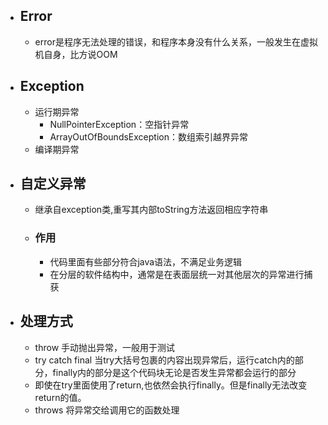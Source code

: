 - ## Error
	- error是程序无法处理的错误，和程序本身没有什么关系，一般发生在虚拟机自身，比方说OOM
- ## Exception
	- 运行期异常
		- NullPointerException：空指针异常
		- ArrayOutOfBoundsException：数组索引越界异常
	- 编译期异常
- ## 自定义异常
	- 继承自exception类,重写其内部toString方法返回相应字符串
	- ### 作用
		- 代码里面有些部分符合java语法，不满足业务逻辑
		- 在分层的软件结构中，通常是在表面层统一对其他层次的异常进行捕获
- ## 处理方式
	- throw 手动抛出异常，一般用于测试
	- try catch final 当try大括号包裹的内容出现异常后，运行catch内的部分，finally内的部分是这个代码块无论是否发生异常都会运行的部分
	- 即使在try里面使用了return,也依然会执行finally。但是finally无法改变return的值。
	- throws 将异常交给调用它的函数处理